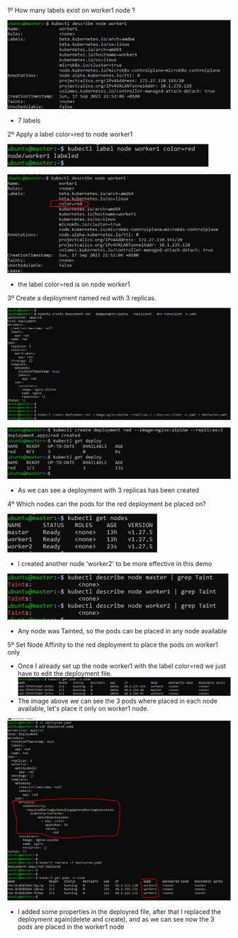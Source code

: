 1º How many labels exist on worker1 node ?

![Alt Text](/00-images/Scheduling/affinity.PNG)
- 7 labels

2º Apply a label color=red to node worker1

![Alt Text](/00-images/Scheduling/affinity1.PNG)

![Alt Text](/00-images/Scheduling/affinity2.PNG)
- the label color=red is on node worker1

3º Create a deployment named red with 3 replicas.

![Alt Text](/00-images/Scheduling/affinity3.PNG)

![Alt Text](/00-images/Scheduling/affinity5.PNG)
- As we can see a deployment with 3 replicas has been created

4º Which nodes can the pods for the red deployment be placed on?

![Alt Text](/00-images/Scheduling/affinity4.PNG)
- I created another node 'worker2' to be more effective in this demo

![Alt Text](/00-images/Scheduling/affinity6.PNG)
- Any node was Tainted, so the pods can be placed in any node available

5º Set Node Affinity to the red deployment to place the pods on worker1 only

- Once I already set up the node worker1 with the label color=red we just have to edit the deployment file.
![Alt Text](/00-images/Scheduling/affinity7.PNG)
- The image above we can see the 3 pods where placed in each node available, let's place it only on worker1 node.

![Alt Text](/00-images/Scheduling/affinity8.PNG)
- I added some properties in the deployred file, after that I replaced the deployment again(delete and create), and as we can see now the 3 pods are placed in the worker1 node



